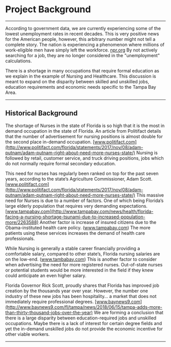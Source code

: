 # Project Background

---

According to government data, we are currently experiencing some of the lowest unemployment rates in recent decades. This is very positive news for the American people, however, this arbitrary number might not tell a complete story. The nation is experiencing a phenomenon where millions of work-eligible men have simply left the workforce. [npr.org](https://www.npr.org/2016/09/06/492849471/an-economic-mystery-why-are-men-leaving-the-workforce) By not actively searching for a job, they are no longer considered in the "unemployment" calculations. 

There is a shortage in many occupations that require formal education as we explain in the example of Nursing and Healthcare. This discussion is meant to expand on the disparity between skilled and unskilled jobs, education requirements and economic needs specific to the Tampa Bay Area.

---

## Historical Background

The shortage of Nurses in the state of Florida is so high that it is the most in demand occupation in the state of Florida. An article from Politifact details that the number of advertisement for nursing positions is almost double for the second place in-demand occupation. [www.politifact.com](http://www.politifact.com/florida/statements/2017/nov/08/adam-putnam/adam-putnam-right-about-need-more-nurses-state/) Nursing is followed by retail, customer service, and truck driving positions, jobs which do not normally require formal secondary education. 

This need for nurses has regularly been ranked on top for the past seven years, according to the state’s Agriculture Commissioner, Adam Scott. [www.politifact.com](http://www.politifact.com/florida/statements/2017/nov/08/adam-putnam/adam-putnam-right-about-need-more-nurses-state/) This massive need for Nurses is due to a number of factors. One of which being Florida’s large elderly population that requires very demanding expectations. [www.tampabay.com](http://www.tampabay.com/news/health/florida-facing-a-nursing-shortage-tsunami-due-to-increased-population-more/2263588) Another factor is increase of insured citizens due to the Obama-instituted health care policy. (www.tampabay.com) The more patients using these services increases the demand of health care professionals. 

While Nursing is generally a stable career financially providing a comfortable salary, compared to other state’s, Florida nursing salaries are on the low-end. (www.tambabay.com) This is another factor to consider when advertising the need for more registered nurses. Out-of-state nurses or potential students would be more interested in the field if they knew could anticipate an even higher salary. 

Florida Governor Rick Scott, proudly shares that Florida has improved job creation by the thousands year over year. However, the number one industry of these new jobs has been hospitality… a market that does not immediately require professional degrees. [www.baynews9.com](http://www.baynews9.com/fl/tampa/news/2018/06/15/tampa-adds-more-than-thirty-thousand-jobs-over-the-year) We are forming a conclusion that there is a large disparity between education-required jobs and unskilled occupations. Maybe there is a lack of interest for certain degree fields and yet the in-demand unskilled jobs do not provide the economic incentive for other viable workers.

---
